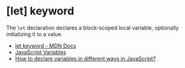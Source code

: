 # [let] keyword

The `let` declaration declares a block-scoped local variable, optionally initializing it to a value.

- [let keyword - MDN Docs](https://developer.mozilla.org/en-US/docs/Web/JavaScript/Reference/Statements/let)
- [JavaScript Variables](https://javascript.info/variables)
- [How to declare variables in different ways in JavaScript?](https://www.geeksforgeeks.org/how-to-declare-variables-in-different-ways-in-javascript/)
